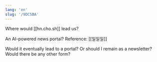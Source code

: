 ```yaml
---
lang: 'en'
slug: '/9DC5BA'
---
```


Where would [[hn.cho.sh]] lead us?

An AI-powered news portal? Reference: [[일일일]]

Would it eventually lead to a portal? Or should I remain as a newsletter? Would there be any other form?
